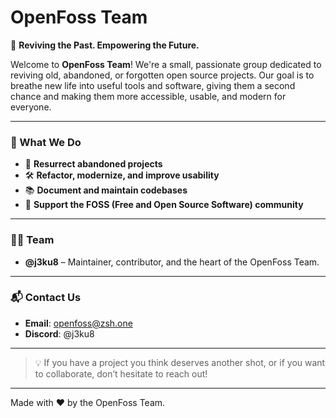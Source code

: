 # OpenFoss Team

🚀 **Reviving the Past. Empowering the Future.**

Welcome to **OpenFoss Team**! We're a small, passionate group dedicated to reviving old, abandoned, or forgotten open source projects. Our goal is to breathe new life into useful tools and software, giving them a second chance and making them more accessible, usable, and modern for everyone.

---

### 🌟 What We Do

- 🔄 **Resurrect abandoned projects**
- 🛠️ **Refactor, modernize, and improve usability**
- 📚 **Document and maintain codebases**
- 🤝 **Support the FOSS (Free and Open Source Software) community**

---

### 🧑‍💻 Team

- **@j3ku8** – Maintainer, contributor, and the heart of the OpenFoss Team.

---

### 📬 Contact Us

- **Email**: [openfoss@zsh.one](mailto:openfoss@zsh.one)  
- **Discord**: @j3ku8

---

> 💡 If you have a project you think deserves another shot, or if you want to collaborate, don’t hesitate to reach out!

---

Made with ❤️ by the OpenFoss Team.
